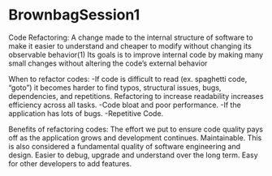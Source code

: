 # BrownbagSession1

Code Refactoring:
A change made to the internal structure of software to make it easier to understand and cheaper to modify without changing its observable behavior(1) 
Its goals is to improve internal code by making many small changes without altering the code’s external behavior

When to refactor codes:
-If code is difficult to read (ex. spaghetti code, “goto”) it becomes harder to find typos, structural issues, bugs, dependencies, and repetitions. Refactoring to increase readability increases efficiency across all tasks.
-Code bloat and poor performance.
-If the application has lots of bugs. 
-Repetitive Code.

Benefits of refactoring codes:
The effort we put to ensure code quality pays off as the application grows and development continues.
Maintainable.  This is also considered a fundamental quality of software engineering and design. 
Easier to debug, upgrade and understand over the long term.
Easy for other developers to add features.


